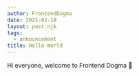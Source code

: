 ```yaml
---
author: FrontendDogma
date: 2021-02-18
layout: post.njk
tags:
  - announcement
title: Hello World
---
```

Hi everyone, welcome to Frontend Dogma&nbsp;👋